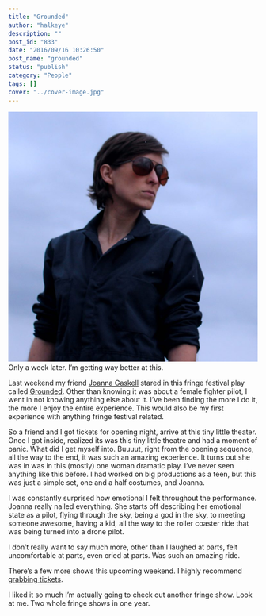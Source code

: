 ```yaml
---
title: "Grounded"
author: "halkeye"
description: ""
post_id: "833"
date: "2016/09/16 10:26:50"
post_name: "grounded"
status: "publish"
category: "People"
tags: []
cover: "../cover-image.jpg"
---
```


![Groundedpromophotolutalicatheatre-768x768.jpg](Groundedpromophotolutalicatheatre-768x768.jpg)Only a week later. I’m getting way better at this.

Last weekend my friend [Joanna Gaskell](https://www.joannagaskell.com/) stared in this fringe festival play called [Grounded](https://thecultch.com/event/vancouver-fringe-festival-2016-presents-grounded-3/). Other than knowing it was about a female fighter pilot, I went in not knowing anything else about it. I’ve been finding the more I do it, the more I enjoy the entire experience. This would also be my first experience with anything fringe festival related.

So a friend and I got tickets for opening night, arrive at this tiny little theater. Once I got inside, realized its was this tiny little theatre and had a moment of panic. What did I get myself into. Buuuut, right from the opening sequence, all the way to the end, it was such an amazing experience. It turns out she was in was in this (mostly) one woman dramatic play. I’ve never seen anything like this before. I had worked on big productions as a teen, but this was just a simple set, one and a half costumes, and Joanna.

I was constantly surprised how emotional I felt throughout the performance. Joanna really nailed everything. She starts off describing her emotional state as a pilot, flying through the sky, being a god in the sky, to meeting someone awesome, having a kid, all the way to the roller coaster ride that was being turned into a drone pilot.

I don’t really want to say much more, other than I laughed at parts, felt uncomfortable at parts, even cried at parts. Was such an amazing ride.

There’s a few more shows this upcoming weekend. I highly recommend [grabbing tickets](https://thecultch.com/event/vancouver-fringe-festival-2016-presents-grounded-3/).

I liked it so much I’m actually going to check out another fringe show. Look at me. Two whole fringe shows in one year.
